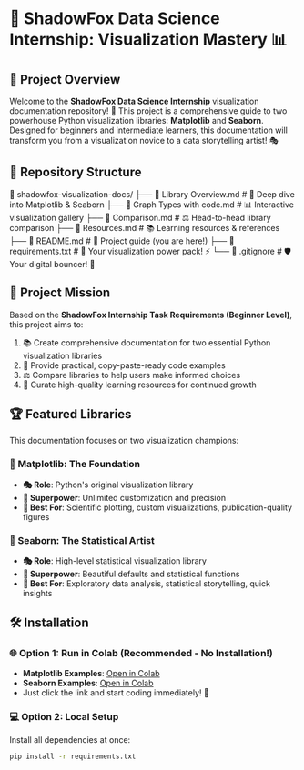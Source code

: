 # 🚀 ShadowFox Data Science Internship: Visualization Mastery 📊

## 🌟 Project Overview
Welcome to the **ShadowFox Data Science Internship** visualization documentation repository! 🎨 This project is a comprehensive guide to two powerhouse Python visualization libraries: **Matplotlib** and **Seaborn**. Designed for beginners and intermediate learners, this documentation will transform you from a visualization novice to a data storytelling artist! 🎭

## 📁 Repository Structure
📁 shadowfox-visualization-docs/
├── 📄 Library Overview.md # 🎨 Deep dive into Matplotlib & Seaborn
├── 📄 Graph Types with code.md # 📊 Interactive visualization gallery
├── 📄 Comparison.md # ⚖️ Head-to-head library comparison
├── 📄 Resources.md # 📚 Learning resources & references
├── 📄 README.md # 🚀 Project guide (you are here!)
├── 📄 requirements.txt # 🎯 Your visualization power pack! ⚡
└── 📄 .gitignore # 🛡️ Your digital bouncer! 🚫


## 🎯 Project Mission
Based on the **ShadowFox Internship Task Requirements (Beginner Level)**, this project aims to:
1. 📚 Create comprehensive documentation for two essential Python visualization libraries
2. 🎨 Provide practical, copy-paste-ready code examples
3. ⚖️ Compare libraries to help users make informed choices
4. 🚀 Curate high-quality learning resources for continued growth

## 🏆 Featured Libraries
This documentation focuses on two visualization champions:

### 🐍 Matplotlib: The Foundation
- **🎭 Role**: Python's original visualization library
- **🔧 Superpower**: Unlimited customization and precision
- **🎯 Best For**: Scientific plotting, custom visualizations, publication-quality figures

### 🦚 Seaborn: The Statistical Artist
- **🎭 Role**: High-level statistical visualization library
- **🔧 Superpower**: Beautiful defaults and statistical functions
- **🎯 Best For**: Exploratory data analysis, statistical storytelling, quick insights

## 🛠️ Installation

### 🌐 Option 1: Run in Colab (Recommended - No Installation!)
- **Matplotlib Examples**: [Open in Colab](https://colab.research.google.com/drive/1_phbaeXpiDpD8TH0HzxBDrOQarQCfZgA?usp=sharing)
- **Seaborn Examples**: [Open in Colab](https://colab.research.google.com/drive/1_0b0MgIv9SZW5o09Qi2pB_1G11rUKteD?usp=sharing)
- Just click the link and start coding immediately! 🚀

### 💻 Option 2: Local Setup
Install all dependencies at once:
```bash
pip install -r requirements.txt